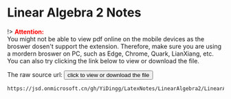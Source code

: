 # Linear Algebra 2 Notes

!> **<span style='color:red'>Attention:</span>**<br>
You might not be able to view pdf online on the mobile devices as the broswer dosen't support the extension. Therefore, make sure you are using a mordern broswer on PC, such as Edge, Chrome, Quark, LianXiang, etc. You can also try clicking the link below to view or download
the file.

<!-- The raw source url: <button onclick="window.open('pdf/GitHub_YiDingg_pdf/Linear%20Algebra%202%20notes.pdf')" type="button">click to view or download the file</button>
 -->
The raw source url: <button onclick="window.open('https://jsd.onmicrosoft.cn/gh/YiDingg/LatexNotes/LinearAlgebra2/LinearAlgebra2Notes.pdf')" type="button">click to view or download the file</button>


<!-- ```pdf
https://www.writebug.com/git/YiDingg/Notes/raw/commit/77732e15298f9d2390549ae3a26fd23e5e795d6f/Linear%20Algebra%202/notes/Linear%20Algebra%202%20notes.pdf
``` -->


<!-- ```pdf
https://yidingg.github.io/YiDingg/pdf/GitHub_YiDingg_pdf/Linear Algebra 2 notes.pdf
``` -->


<!-- ```pdf
https://www.writebug.com/git/YiDingg/WB.YiDingg/raw/branch/main/LinearAlgebra2Notes.pdf
``` -->

```pdf
https://jsd.onmicrosoft.cn/gh/YiDingg/LatexNotes/LinearAlgebra2/LinearAlgebra2Notes.pdf
```